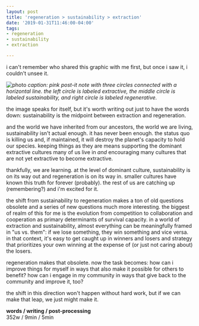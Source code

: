 ```yaml
---
layout: post
title: 'regeneration > sustainability > extraction'
date: '2019-01-31T11:46:00-04:00'
tags:
- regeneration
- sustainability 
- extraction

--- 
```


i can't remember who shared this graphic with me first, but once i saw it, i couldn't unsee it. 

![photo](https://i.imgur.com/tKkkb83.jpg)
_caption: pink post-it note with three circles connected with a horizontal line. the left circle is labeled extractive, the middle circle is labeled sustainability, and right circle is labeled regenerative._

the image speaks for itself, but it's worth writing out just to have the words down: sustainability is the midpoint between extraction and regeneration. 

and the world we have inherited from our ancestors, the world we are living, sustainability isn't actual enough. it has never been enough. the status quo is killing us and, if maintained, it will destroy the planet's capacity to hold our species. keeping things as they are means supporting the dominant extractive cultures many of us live in *and* encouraging many cultures that are not yet extractive to become extractive. 

thankfully, we are learning. at the level of dominant culture, sustainability is on its way out and regeneration is on its way in. smaller cultures have known this truth for forever (probably). the rest of us are catching up (remembering?) and i'm excited for it. 

the shift from sustainability to regeneration makes a ton of old questions obsolete and a series of new questions much more interesting. the biggest of realm of this for me is the evolution from competition to collaboration and cooperation as primary determinants of survival capacity. in a world of extraction and sustainability, almost everything can be meaningfully framed in "us vs. them": if we lose something, they win something and vice versa. in that context, it's easy to get caught up in winners and losers and strategy that prioritizes your own winning at the expense of (or just not caring about) the losers. 

regeneration makes that obsolete. now the task becomes: how can i improve things for myself in ways that also make it possible for others to benefit? how can i engage in my community in ways that give back to the community and improve it, too?

the shift in this direction won't happen without hard work, but if we can make that leap, we just might make it. 

<!-- hyperlink bank -->


<!-- &#042; = asterisk -->
<!-- &#039; = single quote '-->

**words / writing / post-processing**  
352w / 9min / 5min